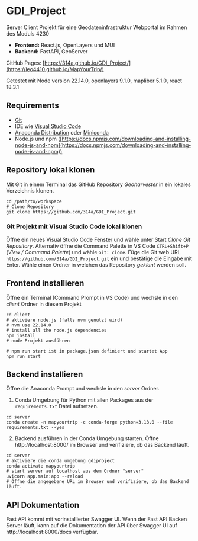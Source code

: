 # GDI_Project

Server Client Projekt für eine Geodateninfrastruktur Webportal im Rahmen des Moduls 4230

- **Frontend:** React.js, OpenLayers und MUI
- **Backend:** FastAPI, GeoServer

GitHub Pages: [https://314a.github.io/GDI_Project/](https://leo4410.github.io/MapYourTrip/)

Getestet mit Node version 22.14.0, openlayers 9.1.0, mapliber 5.1.0, react 18.3.1

## Requirements

- [Git](https://git-scm.com/)
- IDE wie [Visual Studio Code](https://code.visualstudio.com/)
- [Anaconda Distribution](https://www.anaconda.com/products/distribution) oder [Miniconda](https://docs.conda.io/en/latest/miniconda.html)
- Node.js und npm ([https://docs.npmjs.com/downloading-and-installing-node-js-and-npm](https://docs.npmjs.com/downloading-and-installing-node-js-and-npm))

## Repository lokal klonen

Mit Git in einem Terminal das GitHub Repository _Geoharvester_ in ein lokales Verzeichnis klonen.

```shell
cd /path/to/workspace
# Clone Repository
git clone https://github.com/314a/GDI_Project.git
```

### Git Projekt mit Visual Studio Code lokal klonen

Öffne ein neues Visual Studio Code Fenster und wähle unter Start _Clone Git Repository_. Alternativ öffne die Command Palette in VS Code `CTRL+Shift+P` (_View / Command Palette_) und wähle `Git: clone`.
Füge die Git web URL `https://github.com/314a/GDI_Project.git` ein und bestätige die Eingabe mit Enter. Wähle einen Ordner in welchen das Repository _geklont_ werden soll.

## Frontend installieren

Öffne ein Terminal (Command Prompt in VS Code) und wechsle in den _client_ Ordner in diesem Projekt

```shell
cd client
# aktiviere node.js (falls nvm genutzt wird)
# nvm use 22.14.0
# install all the node.js dependencies
npm install
# node Projekt ausführen

# npm run start ist in package.json definiert und startet App
npm run start
```

## Backend installieren

Öffne die Anaconda Prompt und wechsle in den _server_ Ordner.

1. Conda Umgebung für Python mit allen Packages aus der `requirements.txt` Datei aufsetzen.

```shell
cd server
conda create -n mapyourtrip -c conda-forge python=3.13.0 --file requirements.txt --yes

```

2. Backend ausführen in der Conda Umgebung starten. Öffne http://localhost:8000/ im Browser und verifiziere, ob das Backend läuft.

```shell
cd server
# aktiviere die conda umgebung gdiproject
conda activate mapyourtrip
# start server auf localhost aus dem Ordner "server"
uvicorn app.main:app --reload
# Öffne die angegebene URL im Browser und verifiziere, ob das Backend läuft.
```

## API Dokumentation

Fast API kommt mit vorinstallierter Swagger UI. Wenn der Fast API Backen Server läuft, kann auf die Dokumentation der API über Swagger UI auf http://localhost:8000/docs verfügbar.

